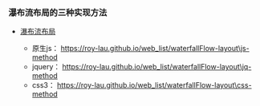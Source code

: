 ﻿
### 瀑布流布局的三种实现方法

* [瀑布流布局](https://wwww.github.com/roy-lau/web_list/waterfallFlow-layout)

	- 原生js： https://roy-lau.github.io/web_list/waterfallFlow-layout\js-method
	- jquery： https://roy-lau.github.io/web_list/waterfallFlow-layout\jq-method
	- css3： https://roy-lau.github.io/web_list/waterfallFlow-layout\css-method
